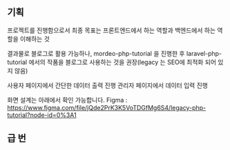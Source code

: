 ## 기획

프로젝트를 진행함으로서 최종 목표는 프론트엔드에서 하는 역할과 백엔드에서 하는 역할을 이해하는 것

결과물로 블로그로 활용 가능하나, mordeo-php-tutorial 을 진행한 후 laravel-php-tutorial 에서의 작품을
블로그로 사용하는 것을 권장(legacy 는 SEO에 최적화 되어 있지 않음)

사용자 페이지에서 간단한 데이터 출력 진행
관리자 페이지에서 데이터 입력 진행 

화면 설계는 아래에서 확인 가능합니다. 
Figma : https://www.figma.com/file/jQde2PrK3K5VoTDGfMg6S4/legacy-php-tutorial?node-id=0%3A1

## 급 번
